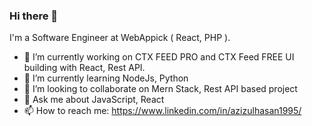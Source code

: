 ### Hi there  👋

I'm a Software Engineer at WebAppick ( React, PHP ).
- 🔭 I’m currently working on CTX FEED PRO and CTX Feed FREE  UI building with React, Rest API.
- 🌱 I’m currently learning NodeJs, Python
- 👯 I’m looking to collaborate on Mern Stack, Rest API based project
- 💬 Ask me about JavaScript, React
- 📫 How to reach me:  https://www.linkedin.com/in/azizulhasan1995/

